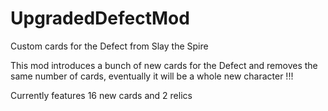 # UpgradedDefectMod
Custom cards for the Defect from Slay the Spire

This mod introduces a bunch of new cards for the Defect and removes the same number of cards, eventually it will be a whole new character !!!

Currently features 16 new cards and 2 relics
